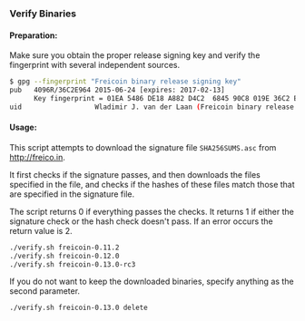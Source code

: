 ### Verify Binaries

#### Preparation:

Make sure you obtain the proper release signing key and verify the fingerprint with several independent sources.

```sh
$ gpg --fingerprint "Freicoin binary release signing key"
pub   4096R/36C2E964 2015-06-24 [expires: 2017-02-13]
      Key fingerprint = 01EA 5486 DE18 A882 D4C2  6845 90C8 019E 36C2 E964
uid                  Wladimir J. van der Laan (Freicoin binary release signing key) <laanwj@gmail.com>
```

#### Usage:

This script attempts to download the signature file `SHA256SUMS.asc` from http://freico.in.

It first checks if the signature passes, and then downloads the files specified in the file, and checks if the hashes of these files match those that are specified in the signature file.

The script returns 0 if everything passes the checks. It returns 1 if either the signature check or the hash check doesn't pass. If an error occurs the return value is 2.


```sh
./verify.sh freicoin-0.11.2
./verify.sh freicoin-0.12.0
./verify.sh freicoin-0.13.0-rc3
```

If you do not want to keep the downloaded binaries, specify anything as the second parameter.

```sh
./verify.sh freicoin-0.13.0 delete
```
